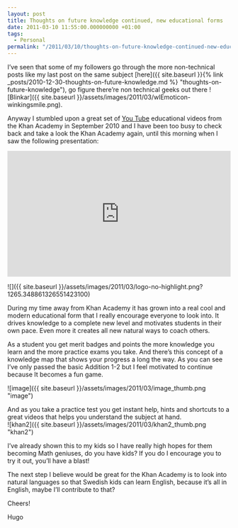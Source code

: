 ```yaml
---
layout: post
title: Thoughts on future knowledge continued, new educational forms
date: 2011-03-10 11:55:00.000000000 +01:00
tags:
  - Personal
permalink: "/2011/03/10/thoughts-on-future-knowledge-continued-new-educational-forms/"
---
```


I’ve seen that some of my followers go through the more non-technical posts like my last post on the same subject [here]({{ site.baseurl }}{% link _posts/2010-12-30-thoughts-on-future-knowledge.md %} "thoughts-on-future-knowledge"), go figure there’re non technical geeks out there ![Blinkar]({{ site.baseurl }}/assets/images/2011/03/wlEmoticon-winkingsmile.png).

Anyway I stumbled upon a great set of [You Tube](http://www.youtube.com/ "YouTube - Broadcast Yourself") educational videos from the Khan Academy in September 2010 and I have been too busy to check back and take a look the Khan Academy again, until this morning when I saw the following presentation:

<div style="max-width:854px"><div style="position:relative;height:0;padding-bottom:56.25%"><iframe src="https://embed.ted.com/talks/lang/en/sal_khan_let_s_use_video_to_reinvent_education" width="854" height="480" style="position:absolute;left:0;top:0;width:100%;height:100%" frameborder="0" scrolling="no" allowfullscreen></iframe></div></div>

![]({{ site.baseurl }}/assets/images/2011/03/logo-no-highlight.png?1265.348861326551423100)

During my time away from Khan Academy it has grown into a real cool and modern educational form that I really encourage everyone to look into. It drives knowledge to a complete new level and motivates students in their own pace. Even more it creates all new natural ways to coach others.

As a student you get merit badges and points the more knowledge you learn and the more practice exams you take. And there’s this concept of a knowledge map that shows your progress a long the way. As you can see I’ve only passed the basic Addition 1-2 but I feel motivated to continue because It becomes a fun game.

![image]({{ site.baseurl }}/assets/images/2011/03/image_thumb.png "image")

And as you take a practice test you get instant help, hints and shortcuts to a great videos that helps you understand the subject at hand.  
 ![khan2]({{ site.baseurl }}/assets/images/2011/03/khan2_thumb.png "khan2")

I’ve already shown this to my kids so I have really high hopes for them becoming Math geniuses, do you have kids? If you do I encourage you to try it out, you’ll have a blast!

The next step I believe would be great for the Khan Academy is to look into natural languages so that Swedish kids can learn English, because it’s all in English, maybe I’ll contribute to that?

Cheers!

Hugo
